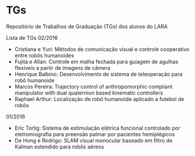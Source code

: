 # TGs
Repositório de Trabalhos de Graduação (TGs) dos alunos do LARA

Lista de TGs
02/2016
* Cristiana e Yuri: Métodos de comunicação visual e controle cooperativo entre robôs humanoides
* Fujita e Allan: Controle em malha fechada para guiagem de agulhas flexíveis a partir de imagens de câmera
* Henrique Balbino: Desenvolvimento de sistema de teleoperação para robô humanoide
* Marcos Pereira: Trajectory control of anthropomorphic compliant manipulator with dual quaternion based kinematic controllers
* Raphael Arthur: Localização de robô humanoide aplicado a futebol de robôs

01/2016
* Eric Torlig: Sistema de estimulação elétrica funcional controlado por eletromiografia para preensão palmar por pacientes hemiplégicos
* De Hong e Rodrigo: SLAM visual monocular baseado em filtro de Kalman estendido para robôs aéreos
